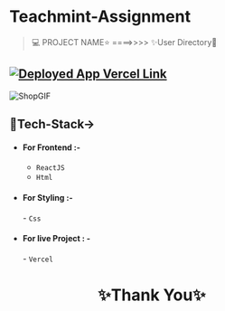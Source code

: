 # Teachmint-Assignment
> 💻 PROJECT NAME⭐ ====>>>> ✨User Directory💫
> <br>
## [![Deployed App Vercel Link](https://img.shields.io/badge/Deployed_App_Vercel_Link-000?style=for-the-badge&logo=ko-fi&logoColor=white)](https://teachmintassingment.vercel.app/)

![ShopGIF](https://media.tenor.com/0a9Zt6AOK-gAAAAM/hiking-jump.gif)

## 💫Tech-Stack->

- #### For Frontend :-
  - `ReactJS`
  - `Html`

- #### For Styling :-

  - `Css`
 

- #### For live Project : -
  - `Vercel`

<h1 align="center">✨Thank You✨</h1>
